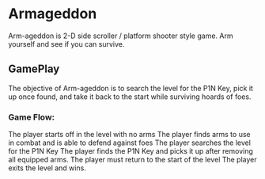 # Armageddon
Arm-ageddon is 2-D side scroller / platform shooter style game.  Arm yourself and see if you can survive.

## GamePlay
The objective of Arm-ageddon is to search the level for the P1N Key, pick it up once found, and take it back to the start while surviving hoards of foes.

### Game Flow:
The player starts off in the level with no arms
The player finds arms to use in combat and is able to defend against foes
The player searches the level for the P1N Key
The player finds the P1N Key and picks it up after removing all equipped arms.
The player must return to the start of the level
The player exits the level and wins.


